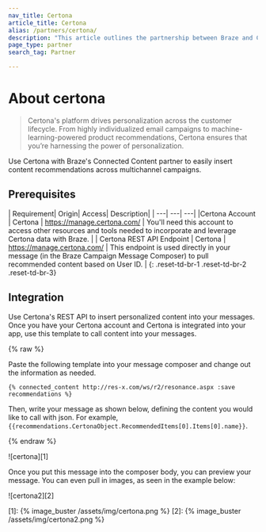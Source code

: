 ```yaml
---
nav_title: Certona
article_title: Certona
alias: /partners/certona/
description: "This article outlines the partnership between Braze and Certona,a real-time, omnichannel personalization solution that offers personalization across the customer lifecycle. Use Certona with Braze's Connected Content partner to easily insert content recommendations across multichannel campaigns."
page_type: partner
search_tag: Partner

---
```


# About certona

> Certona's platform drives personalization across the customer lifecycle. From highly individualized email campaigns to machine-learning-powered product recommendations, Certona ensures that you’re harnessing the power of personalization.

Use Certona with Braze's Connected Content partner to easily insert content recommendations across multichannel campaigns.

## Prerequisites

| Requirement| Origin| Access| Description|
| ---| ---| ---|
|Certona Account | Certona | https://manage.certona.com/ | You'll need this account to access other resources and tools needed to incorporate and leverage Certona data with Braze. |
| Certona REST API Endpoint | Certona | https://manage.certona.com/ | This endpoint is used directly in your message (in the Braze Campaign Message Composer) to pull recommended content based on User ID. |
{: .reset-td-br-1 .reset-td-br-2 .reset-td-br-3}

## Integration

Use Certona's REST API to insert personalized content into your messages. Once you have your Certona account and Certona is integrated into your app, use this template to call content into your messages.

{% raw %}

Paste the following template into your message composer and change out the information as needed.

```
{% connected_content http://res-x.com/ws/r2/resonance.aspx :save recommendations %}
```

Then, write your message as shown below, defining the content you would like to call with json. For example, `{{recommendations.CertonaObject.RecommendedItems[0].Items[0].name}}`.

{% endraw %}


![certona][1]

Once you put this message into the composer body, you can preview your message. You can even pull in images, as seen in the example below:

![certona2][2]

[1]: {% image_buster /assets/img/certona.png %}
[2]: {% image_buster /assets/img/certona2.png %}
